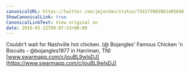 ```yaml
---
canonicalURL: https://twitter.com/jmjordan/status/734173903061405696
ShowCanonicalLink: true
CanonicalLinkText: View original on
date: 2016-05-22T00:07:53+00:00
---
```

Couldn't wait for Nashville hot chicken. (@ Bojangles' Famous Chicken 'n Biscuits - @bojangles1977 in Harriman, TN) [www.swarmapp.com/c/jouBL9wlsDJ](https://www.swarmapp.com/c/jouBL9wlsDJ)